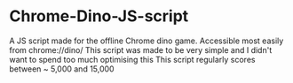 # Chrome-Dino-JS-script

A JS script made for the offline Chrome dino game. Accessible most easily from chrome://dino/
This script was made to be very simple and I didn't want to spend too much optimising this
This script regularly scores between ~ 5,000 and 15,000
